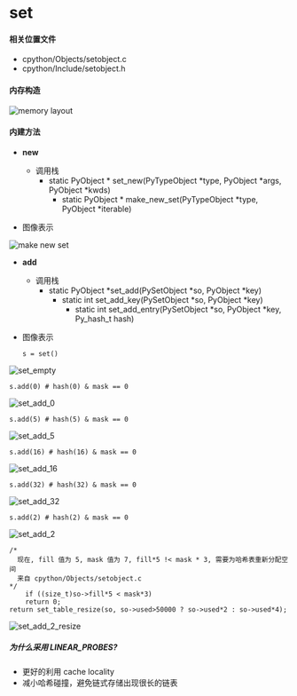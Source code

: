 # set

#### 相关位置文件
* cpython/Objects/setobject.c
* cpython/Include/setobject.h

#### 内存构造

![memory layout](https://img-blog.csdnimg.cn/20190312123042232.png?x-oss-process=image/watermark,type_ZmFuZ3poZW5naGVpdGk,shadow_10,text_aHR0cHM6Ly9ibG9nLmNzZG4ubmV0L3FxXzMxNzIwMzI5,size_16,color_FFFFFF,t_70)

#### 内建方法

* **new**
    * 调用栈
	    * static PyObject * set_new(PyTypeObject *type, PyObject *args, PyObject *kwds)
		    * static PyObject * make_new_set(PyTypeObject *type, PyObject *iterable)

* 图像表示

![make new set](https://github.com/zpoint/Cpython-Internals/blob/master/BasicObject/set/make_new_set.png)

* **add**
    * 调用栈
	    * static PyObject *set_add(PySetObject *so, PyObject *key)
		    * static int set_add_key(PySetObject *so, PyObject *key)
			    * static int set_add_entry(PySetObject *so, PyObject *key, Py_hash_t hash)

* 图像表示


      s = set()

![set_empty](https://github.com/zpoint/Cpython-Internals/blob/master/BasicObject/set/set_empty.png)


    s.add(0) # hash(0) & mask == 0

![set_add_0](https://github.com/zpoint/Cpython-Internals/blob/master/BasicObject/set/set_add_0.png)

    s.add(5) # hash(5) & mask == 0

![set_add_5](https://github.com/zpoint/Cpython-Internals/blob/master/BasicObject/set/set_add_5.png)

    s.add(16) # hash(16) & mask == 0

![set_add_16](https://github.com/zpoint/Cpython-Internals/blob/master/BasicObject/set/set_add_16.png)

    s.add(32) # hash(32) & mask == 0

![set_add_32](https://github.com/zpoint/Cpython-Internals/blob/master/BasicObject/set/set_add_32.png)

    s.add(2) # hash(2) & mask == 0

![set_add_2](https://github.com/zpoint/Cpython-Internals/blob/master/BasicObject/set/set_add_2.png)

    /*
      现在, fill 值为 5, mask 值为 7, fill*5 !< mask * 3, 需要为哈希表重新分配空间
      来自 cpython/Objects/setobject.c
    */
        if ((size_t)so->fill*5 < mask*3)
        return 0;
    return set_table_resize(so, so->used>50000 ? so->used*2 : so->used*4);

![set_add_2_resize](https://github.com/zpoint/Cpython-Internals/blob/master/BasicObject/set/set_add_2_resize.png)

##### 为什么采用 LINEAR_PROBES?
* 更好的利用 cache locality
* 减小哈希碰撞，避免链式存储出现很长的链表